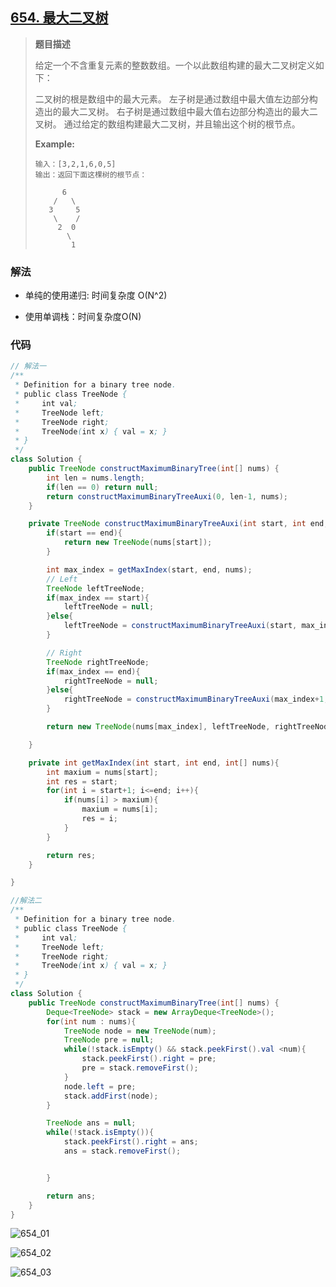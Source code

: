 ## [654. 最大二叉树](https://leetcode-cn.com/problems/maximum-binary-tree/)

> **题目描述**
>
> 给定一个不含重复元素的整数数组。一个以此数组构建的最大二叉树定义如下：
>
> 二叉树的根是数组中的最大元素。
> 左子树是通过数组中最大值左边部分构造出的最大二叉树。
> 右子树是通过数组中最大值右边部分构造出的最大二叉树。
> 通过给定的数组构建最大二叉树，并且输出这个树的根节点。
>
> 
>
> **Example:**
>
> ```
> 输入：[3,2,1,6,0,5]
> 输出：返回下面这棵树的根节点：
> 
>       6
>     /   \
>    3     5
>     \    / 
>      2  0   
>        \
>         1
> ```


### 解法

- 单纯的使用递归: 时间复杂度 O(N^2)

- 使用单调栈：时间复杂度O(N)

### 代码

```java
// 解法一
/**
 * Definition for a binary tree node.
 * public class TreeNode {
 *     int val;
 *     TreeNode left;
 *     TreeNode right;
 *     TreeNode(int x) { val = x; }
 * }
 */
class Solution {
    public TreeNode constructMaximumBinaryTree(int[] nums) {
        int len = nums.length;
        if(len == 0) return null;
        return constructMaximumBinaryTreeAuxi(0, len-1, nums);
    }

    private TreeNode constructMaximumBinaryTreeAuxi(int start, int end, int[] nums){
        if(start == end){
            return new TreeNode(nums[start]);
        }

        int max_index = getMaxIndex(start, end, nums);
        // Left
        TreeNode leftTreeNode;
        if(max_index == start){
            leftTreeNode = null;
        }else{
            leftTreeNode = constructMaximumBinaryTreeAuxi(start, max_index-1, nums);
        }

        // Right
        TreeNode rightTreeNode;
        if(max_index == end){
            rightTreeNode = null;
        }else{
            rightTreeNode = constructMaximumBinaryTreeAuxi(max_index+1, end, nums);
        }

        return new TreeNode(nums[max_index], leftTreeNode, rightTreeNode);

    }

    private int getMaxIndex(int start, int end, int[] nums){
        int maxium = nums[start];
        int res = start;
        for(int i = start+1; i<=end; i++){
            if(nums[i] > maxium){
                maxium = nums[i];
                res = i;
            }
        }

        return res;
    }

}
```

```java
//解法二
/**
 * Definition for a binary tree node.
 * public class TreeNode {
 *     int val;
 *     TreeNode left;
 *     TreeNode right;
 *     TreeNode(int x) { val = x; }
 * }
 */
class Solution {
    public TreeNode constructMaximumBinaryTree(int[] nums) {
        Deque<TreeNode> stack = new ArrayDeque<TreeNode>();
        for(int num : nums){
            TreeNode node = new TreeNode(num);
            TreeNode pre = null;
            while(!stack.isEmpty() && stack.peekFirst().val <num){
                stack.peekFirst().right = pre;
                pre = stack.removeFirst();
            }
            node.left = pre;
            stack.addFirst(node);
        }

        TreeNode ans = null;
        while(!stack.isEmpty()){
            stack.peekFirst().right = ans;
            ans = stack.removeFirst();


        }

        return ans;
    }
}
```

![654_01](https://i.loli.net/2020/09/29/sblVgoXCzU26nBH.jpg)

![654_02](https://i.loli.net/2020/09/29/sqktiKSX2f7jezv.jpg)

![654_03](https://i.loli.net/2020/09/29/87QvcGmV6Dlufh9.jpg)
